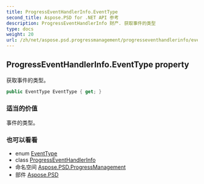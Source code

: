 ```yaml
---
title: ProgressEventHandlerInfo.EventType
second_title: Aspose.PSD for .NET API 参考
description: ProgressEventHandlerInfo 财产. 获取事件的类型
type: docs
weight: 20
url: /zh/net/aspose.psd.progressmanagement/progresseventhandlerinfo/eventtype/
---
```

## ProgressEventHandlerInfo.EventType property

获取事件的类型。

```csharp
public EventType EventType { get; }
```

### 适当的价值

事件的类型。

### 也可以看看

* enum [EventType](../../eventtype/)
* class [ProgressEventHandlerInfo](../)
* 命名空间 [Aspose.PSD.ProgressManagement](../../progresseventhandlerinfo/)
* 部件 [Aspose.PSD](../../../)


